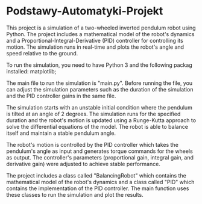 # Podstawy-Automatyki-Projekt
This project is a simulation of a two-wheeled inverted pendulum robot using Python. The project includes a mathematical model of the robot's dynamics and a Proportional-Integral-Derivative (PID) controller for controlling its motion. The simulation runs in real-time and plots the robot's angle and speed relative to the ground.

To run the simulation, you need to have Python 3 and the following packag installed:
matplotlib;

The main file to run the simulation is "main.py". Before running the file, you can adjust the simulation parameters such as the duration of the simulation and the PID controller gains in the same file.

The simulation starts with an unstable initial condition where the pendulum is tilted at an angle of 2 degrees. The simulation runs for the specified duration and the robot's motion is updated using a Runge-Kutta approach to solve the differential equations of the model. The robot is able to balance itself and maintain a stable pendulum angle.

The robot's motion is controlled by the PID controller which takes the pendulum's angle as input and generates torque commands for the wheels as output. The controller's parameters (proportional gain, integral gain, and derivative gain) were adjusted to achieve stable performance.

The project includes a class called "BalancingRobot" which contains the mathematical model of the robot's dynamics and a class called "PID" which contains the implementation of the PID controller. The main function uses these classes to run the simulation and plot the results.
